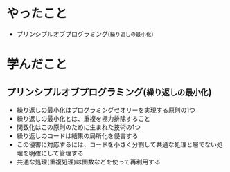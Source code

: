 # やったこと
- プリンシプルオブプログラミング(`繰り返しの最小化`)

# 学んだこと

## プリンシプルオブプログラミング(`繰り返しの最小化`)
- 繰り返しの最小化はプログラミングセオリーを実現する原則の1つ
- 繰り返しの最小化とは、重複を極力排除すること
- 関数化はこの原則のために生まれた技術の1つ
- 繰り返しのコードは結果の局所化を侵害する
- この侵害に対応するには、コードを小さく分割して共通な処理と層でない処理を明確にして管理する
- 共通な処理(重複処理)は関数などを使って再利用する
